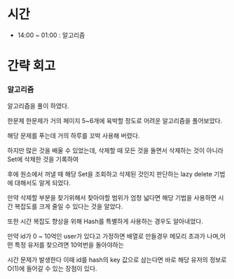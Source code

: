 # 시간
- 14:00 ~ 01:00 : 알고리즘

# 간략 회고

### 알고리즘

알고리즘을 풀이 하였다.

한문제 한문제가 거의 페이지 5~6개에 육박할 정도로 어려운 알고리즘을 풀어보았다.

해당 문제를 푸는데 거의 하루를 꼬박 사용해 버렸다.

하지만 많은 것을 배울 수 있었는데, 삭제할 때 모든 것을 돌면서 삭제하는 것이 아니라 Set에 삭제한 것을 기록하여

후에 원소에서 꺼낼 때 해당 Set을 조회하고 삭제된 것인지 판단하는 lazy delete 기법에 대해서도 알게 되었다.

만약 삭제할 부분을 찾기위해서 찾아야할 범위가 엄청 넓다면 해당 기법을 사용하면 시간 복잡도를 크게 줄일 수 있다는 것을 알았다.

또한 시간 복잡도 향상을 위해 Hash를 특별하게 사용하는 경우도 알아내었다.

만약 id가 0 ~ 10억인 user가 있다고 가정하면 배열로 만들경우 메모리 초과가 나며,어떤 특정 유저를 찾으려면 10억번을 돌아야하는

시간 문제가 발생한다 이때 id를 hash의 key 값으로 삼는다면 바로 해당 유저의 정보로 O(1)에 들어갈 수 있는 장점이 있다.
